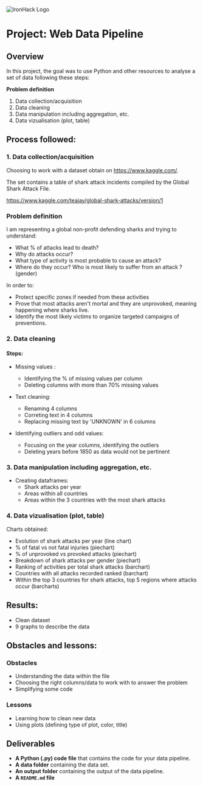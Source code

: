 ![IronHack Logo](https://s3-eu-west-1.amazonaws.com/ih-materials/uploads/upload_d5c5793015fec3be28a63c4fa3dd4d55.png)


# Project: Web Data Pipeline


## Overview

In this project, the goal was to use Python and other resources to analyse a set of data following these steps:

<b> Problem definition </b>

1. Data collection/acquisition
2. Data cleaning
3. Data manipulation including aggregation, etc.
4. Data vizualisation (plot, table)


## Process followed:


### 1. Data collection/acquisition

Choosing to work with a dataset obtain on https://www.kaggle.com/.

The set contains a table of shark attack incidents compiled by the Global Shark Attack File.

https://www.kaggle.com/teajay/global-shark-attacks/version/1



### Problem definition

I am representing a global non-profit defending sharks and trying to understand:
- What % of attacks lead to death? 
- Why do attacks occur?
- What type of activity is most probable to cause an attack?
- Where do they occur? Who is most likely to suffer from an attack ? (gender)

In order to:
* Protect specific zones if needed from these activities
* Prove that most attacks aren't mortal and they are unprovoked, meaning happening where sharks live.
* Identify the most likely victims to organize targeted campaigns of preventions.


### 2. Data cleaning

#### Steps:
* Missing values : 
    * Identifying the % of missing values per column
    * Deleting columns with more than 70% missing values
    
* Text cleaning: 
    * Renaming 4 columns
    * Correting text in 4 columns
    * Replacing missing text by 'UNKNOWN' in 6 columns
    
* Identifying outliers and odd values:
    * Focusing on the year columns, identifying the outliers
    * Deleting years before 1850 as data would not be pertinent


### 3. Data manipulation including aggregation, etc.

* Creating dataframes:
    * Shark attacks per year
    * Areas within all countries
    * Areas within the 3 countries with the most shark attacks


### 4. Data vizualisation (plot, table)

Charts obtained:

* Evolution of shark attacks per year (line chart)
* % of fatal vs not fatal injuries (piechart)
* % of unprovoked vs provoked attacks (piechart)
* Breakdown of shark attacks per gender (piechart)
* Ranking of activities per total shark attacks (barchart)
* Countries with all attacks recorded ranked (barchart)
* Within the top 3 countries for shark attacks, top 5 regions where attacks occur (barcharts) 

## 

## Results:

* Clean dataset
* 9 graphs to describe the data



## Obstacles and lessons:

### Obstacles

* Understanding the data within the file
* Choosing the right columns/data to work with to answer the problem
* Simplifying some code

### Lessons

* Learning how to clean new data
* Using plots (defining type of plot, color, title)


## 


## Deliverables

* **A Python (.py) code file** that contains the code for your data pipeline.
* **A data folder** containing the data set.
* **An output folder** containing the output of the data pipeline.
* **A ``README.md`` file**


